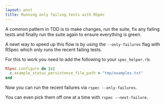 ```yaml
---
layout: post
title: Running only failing tests with RSpec
---
```


A common pattern in TDD is to make changes, run the suite, fix any failing tests
and finally run the suite again to ensure everything is green.

A newt way to speed up this flow is by using the `--only-failures` flag with
RSpec which only runs the recent failing tests.

For this to work you need to add the following to your `spec_helper.rb`:

``` ruby
RSpec.configure do |c|
  c.example_status_persistence_file_path = "tmp/examples.txt"
end
```

Now you can run the recent failures via `rspec --only-failures`.

You can even pick them off one at a time with `rspec --next-failure`.
